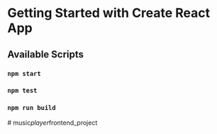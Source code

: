 # Getting Started with Create React App


## Available Scripts


### `npm start`


### `npm test`

### `npm run build`
#   m u s i c _ p l a y e r _ f r o n t e n d _ p r o j e c t  
 